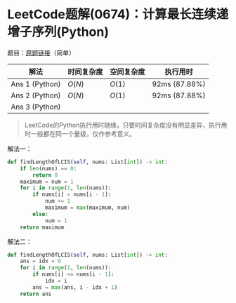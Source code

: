 # LeetCode题解(0674)：计算最长连续递增子序列(Python)

题目：[原题链接](https://leetcode-cn.com/problems/longest-continuous-increasing-subsequence/)（简单）

| 解法           | 时间复杂度 | 空间复杂度 | 执行用时      |
| -------------- | ---------- | ---------- | ------------- |
| Ans 1 (Python) | $O(N)$     | $O(1)$     | 92ms (87.88%) |
| Ans 2 (Python) | $O(N)$     | $O(1)$     | 92ms (87.88%) |
| Ans 3 (Python) |            |            |               |

>  LeetCode的Python执行用时随缘，只要时间复杂度没有明显差异，执行用时一般都在同一个量级，仅作参考意义。

解法一：

```python
def findLengthOfLCIS(self, nums: List[int]) -> int:
    if len(nums) == 0:
        return 0
    maximum = num = 1
    for i in range(1, len(nums)):
        if nums[i] > nums[i - 1]:
            num += 1
            maximum = max(maximum, num)
        else:
            num = 1
    return maximum
```

解法二：

```python
def findLengthOfLCIS(self, nums: List[int]) -> int:
    ans = idx = 0
    for i in range(1, len(nums)):
        if nums[i] <= nums[i - 1]:
            idx = i
        ans = max(ans, i - idx + 1)
    return ans
```